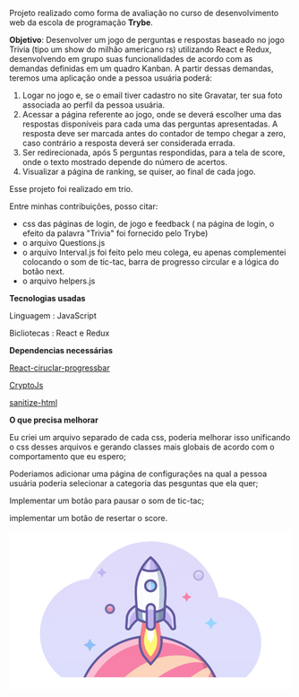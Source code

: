 Projeto realizado como forma de avaliação no curso de desenvolvimento web da escola de programação **Trybe**.

**Objetivo**: Desenvolver um jogo de perguntas e respostas baseado no jogo Trivia (tipo um show do milhão americano rs) utilizando React e 
Redux, desenvolvendo em grupo suas funcionalidades de acordo com as demandas definidas em um quadro Kanban. A partir dessas demandas, 
teremos uma aplicação onde a pessoa usuária poderá:

1. Logar no jogo e, se o email tiver cadastro no site Gravatar, ter sua foto associada ao perfil da pessoa usuária.
2. Acessar a página referente ao jogo, onde se deverá escolher uma das respostas disponíveis para cada uma das perguntas apresentadas. A resposta deve ser marcada antes do contador de tempo chegar a zero, caso contrário a resposta deverá ser considerada errada.
3. Ser redirecionada, após 5 perguntas respondidas, para a tela de score, onde o texto mostrado depende do número de acertos.
4. Visualizar a página de ranking, se quiser, ao final de cada jogo.
<!-- 5. Configurar algumas opções para o jogo em uma tela de configuração acessível a partir do cabeçalho do app. -->

Esse projeto foi realizado em trio. 

Entre minhas contribuições, posso citar: 

- css das páginas de login, de jogo e feedback ( na página de login, o efeito da palavra "Trivia" foi fornecido pelo Trybe)
- o arquivo Questions.js
- o arquivo Interval.js foi feito pelo meu colega, eu apenas complementei colocando o som de tic-tac, barra de progresso circular e a lógica do botão next. 
- o arquivo helpers.js


**Tecnologias usadas**

Linguagem : JavaScript

Bicliotecas : React e Redux 

**Dependencias necessárias**

[React-ciruclar-progressbar](https://www.npmjs.com/package/react-circular-progressbar)

[CryptoJs](https://github.com/brix/crypto-js)

[sanitize-html](https://www.npmjs.com/package/sanitize-html)

**O que precisa melhorar**

Eu criei um arquivo separado de cada css, poderia melhorar isso unificando o css desses arquivos e gerando classes mais globais de acordo com o comportamento que eu espero;

Poderiamos adicionar uma página de configurações na qual a pessoa usuária poderia selecionar a categoria das pesguntas que ela quer;

Implementar um botão para pausar o som de tic-tac;

implementar um botão de resertar o score.

  
  ![](https://github.com/Alineol/Pixels-art/blob/main/1_viMDiyH9fN7cmcM0n3qqIg.gif)
